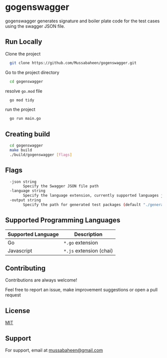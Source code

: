# gogenswagger

gogenswagger generates signature and boiler plate code for the test cases using the swagger JSON file.

## Run Locally

Clone the project

```bash
  git clone https://github.com/Mussabaheen/gogenswagger.git
```

Go to the project directory

```bash
  cd gogenswagger
```

resolve `go.mod` file

```bash
  go mod tidy
```

run the project

```bash
  go run main.go
```

## Creating build

```bash
  cd gogenswagger
  make build
  ./build/gogenswagger [flags]
```

## Flags

```bash
  -json string
        Specify the Swagger JSON file path
  -language string
        Specify the language extension, currently supported languages js and go (default "go")
  -output string
        Specify the path for generated test packages (default "./generated")
```

## Supported Programming Languages

| Supported Language | Description             |
| ------------------ | ----------------------- |
| Go                 | `*.go` extension        |
| Javascript         | `*.js` extension (chai) |

## Contributing

Contributions are always welcome!

Feel free to report an issue, make improvement suggestions or open a pull request

## License

[MIT](https://choosealicense.com/licenses/mit/)

## Support

For support, email at mussabaheen@gmail.com
